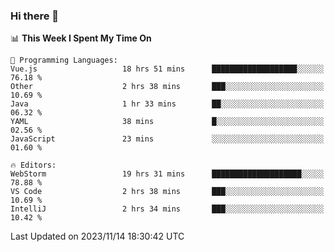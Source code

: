 ### Hi there 👋

<!--
**asdf12303116/asdf12303116** is a ✨ _special_ ✨ repository because its `README.md` (this file) appears on your GitHub profile.

Here are some ideas to get you started:

- 🔭 I’m currently working on ...
- 🌱 I’m currently learning ...
- 👯 I’m looking to collaborate on ...
- 🤔 I’m looking for help with ...
- 💬 Ask me about ...
- 📫 How to reach me: ...
- 😄 Pronouns: ...
- ⚡ Fun fact: ...
-->

<!--START_SECTION:waka-->
📊 **This Week I Spent My Time On** 

```text
💬 Programming Languages: 
Vue.js                   18 hrs 51 mins      ███████████████████░░░░░░   76.18 % 
Other                    2 hrs 38 mins       ███░░░░░░░░░░░░░░░░░░░░░░   10.69 % 
Java                     1 hr 33 mins        ██░░░░░░░░░░░░░░░░░░░░░░░   06.32 % 
YAML                     38 mins             █░░░░░░░░░░░░░░░░░░░░░░░░   02.56 % 
JavaScript               23 mins             ░░░░░░░░░░░░░░░░░░░░░░░░░   01.60 % 

🔥 Editors: 
WebStorm                 19 hrs 31 mins      ████████████████████░░░░░   78.88 % 
VS Code                  2 hrs 38 mins       ███░░░░░░░░░░░░░░░░░░░░░░   10.69 % 
IntelliJ                 2 hrs 34 mins       ███░░░░░░░░░░░░░░░░░░░░░░   10.42 % 
```


 Last Updated on 2023/11/14 18:30:42 UTC
<!--END_SECTION:waka-->
